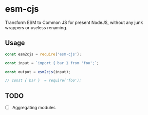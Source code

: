 # esm-cjs

Transform ESM to Common JS for present NodeJS, without any junk wrappers or useless renaming.

## Usage

```js
const esm2cjs = require('esm-cjs');

const input = `import { bar } from 'foo';`;

const output = esm2cjs(input);

// const { bar }  = require('foo');
```

## TODO

- [ ] Aggregating modules
